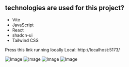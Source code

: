 ## technologies are used for this project?
- Vite
- JavaScript
- React
- shadcn-ui
- Tailwind CSS

Press this link running locally 
 Local:   http://localhost:5173/

![Image](https://github.com/user-attachments/assets/f4053e8b-4385-420a-8bec-cb1390dac1aa)
![Image](https://github.com/user-attachments/assets/ec888170-a362-497f-bf47-6dd199d78269)
![Image](https://github.com/user-attachments/assets/791c3260-e547-4528-946e-210182878825)
![Image](https://github.com/user-attachments/assets/9c2d8b11-7ec2-485c-a11e-86dc15436ea3)
